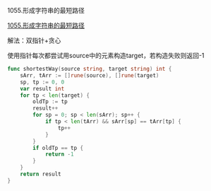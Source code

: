 1055.形成字符串的最短路径

[1055.形成字符串的最短路径](https://leetcode.cn/problems/shortest-way-to-form-string/)



解法：双指针+贪心



使用指针每次都尝试用source中的元素构造target，若构造失败则返回-1



```go
func shortestWay(source string, target string) int {
	sArr, tArr := []rune(source), []rune(target)
	sp, tp := 0, 0
	var result int
	for tp < len(target) {
		oldTp := tp
		result++
		for sp = 0; sp < len(sArr); sp++ {
			if tp < len(tArr) && sArr[sp] == tArr[tp] {
				tp++
			}
		}
		if oldTp == tp {
			return -1
		}
	}
	return result
}
```
